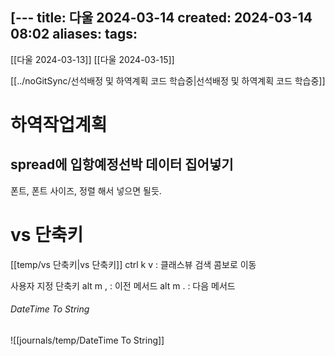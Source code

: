 [---
title: 다울 2024-03-14
created: 2024-03-14 08:02
aliases: 
tags:
---
[[다울 2024-03-13]]
[[다울 2024-03-15]]

[[../noGitSync/선석배정 및 하역계획 코드 학습중|선석배정 및 하역계획 코드 학습중]]
# 하역작업계획
## spread에 입항예정선박 데이터 집어넣기
폰트, 폰트 사이즈, 정렬 해서 넣으면 될듯.


# vs 단축키
[[temp/vs 단축키|vs 단축키]]
ctrl k v : 클래스뷰 검색 콤보로 이동

사용자 지정 단축키 
alt m , : 이전 메서드
alt m . : 다음 메서드

###### DateTime To String
![[journals/temp/DateTime To String]]
